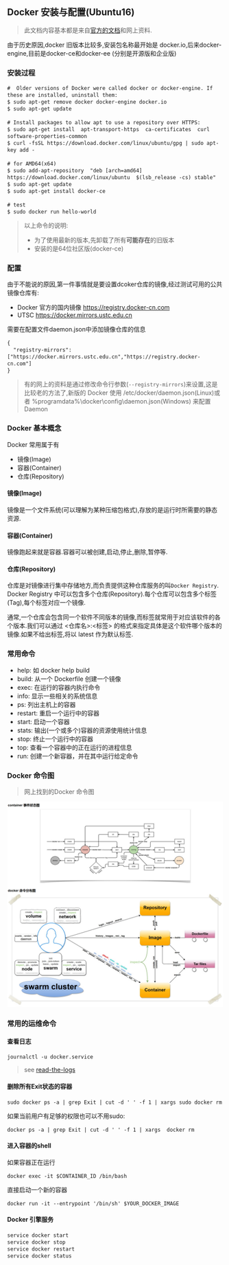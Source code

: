 ## Docker 安装与配置(Ubuntu16)
> 此文档内容基本都是来自[官方的文档](https://docs.docker.com/engine/installation/linux/docker-ce/ubuntu)和网上资料.

由于历史原因,docker 旧版本比较多,安装包名称最开始是 docker.io,后来docker-engine,目前是docker-ce和docker-ee (分别是开源版和企业版)

###  安装过程
```
#  Older versions of Docker were called docker or docker-engine. If these are installed, uninstall them:
$ sudo apt-get remove docker docker-engine docker.io
$ sudo apt-get update

# Install packages to allow apt to use a repository over HTTPS:
$ sudo apt-get install  apt-transport-https  ca-certificates  curl  software-properties-common
$ curl -fsSL https://download.docker.com/linux/ubuntu/gpg | sudo apt-key add -

# for AMD64(x64)
$ sudo add-apt-repository  "deb [arch=amd64] https://download.docker.com/linux/ubuntu  $(lsb_release -cs) stable"
$ sudo apt-get update
$ sudo apt-get install docker-ce

# test 
$ sudo docker run hello-world
```
> 以上命令的说明:
> - 为了使用最新的版本,先卸载了所有**可能存在**的旧版本
> - 安装的是64位社区版(docker-ce)

### 配置

由于不能说的原因,第一件事情就是要设置dcoker仓库的镜像,经过测试可用的公共镜像仓库有:

- Docker 官方的国内镜像 https://registry.docker-cn.com 
- UTSC https://docker.mirrors.ustc.edu.cn 

需要在配置文件daemon.json中添加镜像仓库的信息
```
{
  "registry-mirrors": ["https://docker.mirrors.ustc.edu.cn","https://registry.docker-cn.com"]
}
```

> 有的网上的资料是通过修改命令行参数(`--registry-mirrors`)来设置,这是比较老的方法了,新版的 Docker 使用 /etc/docker/daemon.json(Linux)或者 %programdata%\docker\config\daemon.json(Windows) 来配置 Daemon

### Docker 基本概念
Docker 常用属于有
- 镜像(Image)
- 容器(Container)
- 仓库(Repository)

#### 镜像(Image)
镜像是一个文件系统(可以理解为某种压缩包格式),存放的是运行时所需要的静态资源.

#### 容器(Container)
镜像跑起来就是容器.容器可以被创建,启动,停止,删除,暂停等.

#### 仓库(Repository)
仓库是对镜像进行集中存储地方,而负责提供这种仓库服务的叫`Docker Registry`.
Docker Registry 中可以包含多个仓库(Repository).每个仓库可以包含多个标签(Tag),每个标签对应一个镜像.

通常,一个仓库会包含同一个软件不同版本的镜像,而标签就常用于对应该软件的各个版本.我们可以通过 <仓库名>:<标签> 的格式来指定具体是这个软件哪个版本的镜像.如果不给出标签,将以 latest 作为默认标签.

### 常用命令

- help: 如 docker help build
- build: 从一个 Dockerfile 创建一个镜像
- exec: 在运行的容器内执行命令
- info: 显示一些相关的系统信息
- ps: 列出主机上的容器
- restart: 重启一个运行中的容器
- start: 启动一个容器
- stats: 输出(一个或多个)容器的资源使用统计信息
- stop: 终止一个运行中的容器
- top: 查看一个容器中的正在运行的进程信息
- run: 创建一个新容器，并在其中运行给定命令

### Docker 命令图

> 网上找到的Docker 命令图

![cmd_logic.png](resources/img/cmd_logic.png)

### 常用的运维命令

#### 查看日志
```
journalctl -u docker.service
```
> see [read-the-logs](https://docs.docker.com/engine/admin/#read-the-logs)

#### 删除所有Exit状态的容器
```
sudo docker ps -a | grep Exit | cut -d ' ' -f 1 | xargs sudo docker rm
```
如果当前用户有足够的权限也可以不用sudo:
```
docker ps -a | grep Exit | cut -d ' ' -f 1 | xargs  docker rm
```

#### 进入容器的shell

如果容器正在运行
```
docker exec -it $CONTAINER_ID /bin/bash
```
直接启动一个新的容器
```
docker run -it --entrypoint '/bin/sh' $YOUR_DOCKER_IMAGE

```

#### Docker 引擎服务
```
service docker start
service docker stop
service docker restart
service docker status
```